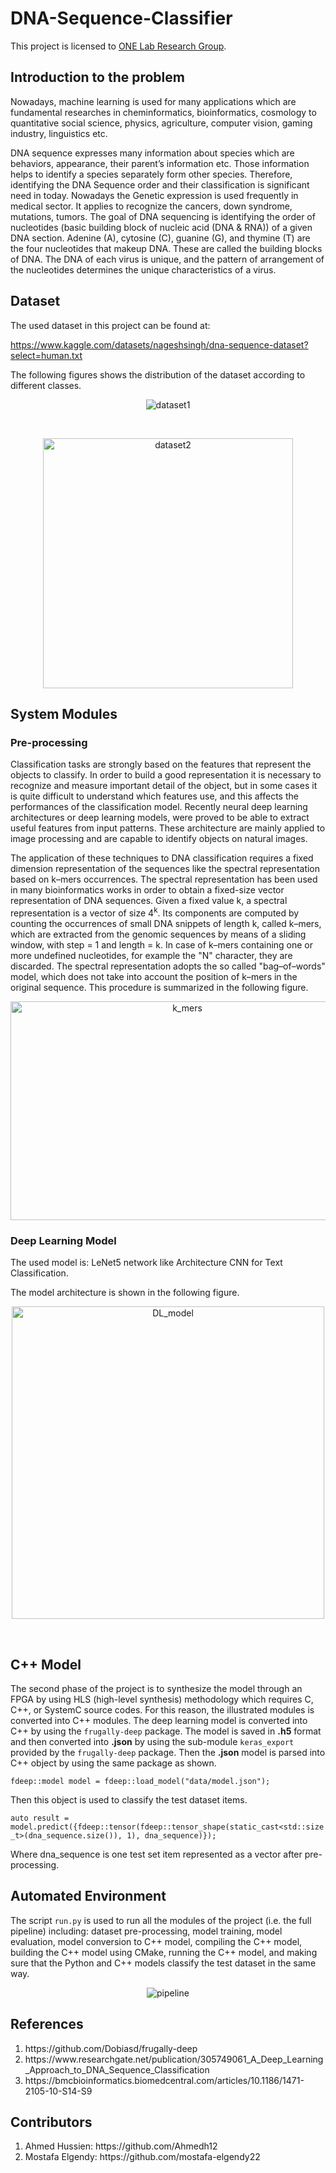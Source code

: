 # DNA-Sequence-Classifier

This project is licensed to <a href="https://onelab-eg.com/">ONE Lab Research Group</a>.

## Introduction to the problem

Nowadays, machine learning is used for many applications which are fundamental researches in cheminformatics, bioinformatics, cosmology to quantitative social science, physics, agriculture, computer vision, gaming industry, linguistics etc. 

DNA sequence expresses many information about species which are behaviors, appearance, their parent’s information etc. Those information helps to identify a species separately form other species. Therefore, identifying the DNA Sequence order and their classification is significant need in today. Nowadays the Genetic expression is used frequently in medical sector. It applies to recognize the cancers, down syndrome, mutations, tumors. The goal of DNA sequencing is identifying the order of nucleotides (basic building block of nucleic acid (DNA & RNA)) of a given DNA section. Adenine (A), cytosine (C), guanine (G), and thymine (T) are the four nucleotides that makeup DNA. These are called the building blocks of DNA. The DNA of each virus is unique, and the pattern of arrangement of the nucleotides determines the unique characteristics of a virus.

## Dataset

The used dataset in this project can be found at:

https://www.kaggle.com/datasets/nageshsingh/dna-sequence-dataset?select=human.txt

The following figures shows the distribution of the dataset according to different classes.

<p align="center">
  <img src="Screenshots/dataset1.png" alt="dataset1">
</p>
<br>
<p align="center">
  <img height="400" src="Screenshots/dataset2.png" alt="dataset2">
</p>

## System Modules

### Pre-processing

Classification tasks are strongly based on the features that represent the objects to classify. In order to build a good representation it is necessary to recognize and measure important detail of the object, but in some cases it is quite difficult to understand which features use, and this affects the performances of the classification model. Recently neural deep learning architectures or deep learning models, were proved to be able to extract useful features from input patterns. These architecture are mainly applied to image processing and are capable to identify objects on natural images. 

The application of these techniques to DNA classification requires a fixed dimension representation of the sequences like the spectral representation based on k–mers occurrences. The spectral representation has been used in many bioinformatics works in order to obtain a fixed-size vector representation of DNA sequences. Given a fixed value k, a spectral representation is a vector of size 4<sup>k</sup>. Its components are computed by counting the occurrences of small DNA snippets of length k, called k–mers, which are extracted from the genomic sequences by means of a sliding window, with step = 1 and length = k. In case of k–mers containing one or more undefined nucleotides, for example the "N" character, they are discarded. The spectral representation adopts the so called "bag–of–words" model, which does not take into account the position of k–mers in the original sequence. This procedure is summarized in the following figure.

<p align="center">
  <img  height="350px" width="550px" src="Screenshots/k_mers.png" alt="k_mers">
</p>

### Deep Learning Model

The used model is: LeNet5 network like Architecture CNN for Text Classification.

The model architecture is shown in the following figure.

<p align="center">
  <img height="500" src="Screenshots/DL_model.png" alt="DL_model">
</p>
<br>

## C++ Model

The second phase of the project is to synthesize the model through an FPGA by using HLS (high-level synthesis) methodology which requires C, C++, or SystemC source codes. For this reason, the illustrated modules is converted into C++ modules. The deep learning model is converted into C++ by using the `frugally-deep` package. The model is saved in <b>.h5</b> format and then converted into <b>.json</b> by using the sub-module `keras_export` provided by the `frugally-deep` package. Then the <b>.json</b> model is parsed into C++ object by using the same package as shown. 

`fdeep::model model = fdeep::load_model("data/model.json");`

Then this object is used to classify the test dataset items.

`auto result = model.predict({fdeep::tensor(fdeep::tensor_shape(static_cast<std::size_t>(dna_sequence.size()), 1), dna_sequence)});`

Where dna_sequence is one test set item represented as a vector after pre-processing.

## Automated Environment

The script `run.py` is used to run all the modules of the project (i.e. the full pipeline) including: dataset pre-processing, model training, model evaluation, model conversion to C++ model, compiling the C++ model, building the C++ model using CMake, running the C++ model, and making sure that the Python and C++ models classify the test dataset in the same way.

<p align="center">
  <img src="Screenshots/pipeline.png" alt="pipeline">
</p>


## References

<ol>
    <li>https://github.com/Dobiasd/frugally-deep</li>
    <li>https://www.researchgate.net/publication/305749061_A_Deep_Learning_Approach_to_DNA_Sequence_Classification</li>
    <li>https://bmcbioinformatics.biomedcentral.com/articles/10.1186/1471-2105-10-S14-S9</li>
</ol>

## Contributors 
<ol>
    <li>Ahmed Hussien: https://github.com/Ahmedh12</li>
    <li>Mostafa Elgendy: https://github.com/mostafa-elgendy22</li>
</ol>